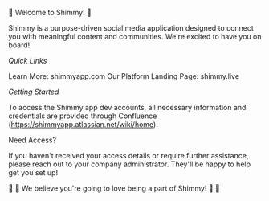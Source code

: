 👋 Welcome to Shimmy! 👋 

Shimmy is a purpose-driven social media application designed to connect you with meaningful content and communities. We're excited to have you on board!

*Quick Links*

Learn More: shimmyapp.com
Our Platform Landing Page: shimmy.live

*Getting Started*

To access the Shimmy app dev accounts, all necessary information and credentials are provided through Confluence (https://shimmyapp.atlassian.net/wiki/home).

Need Access? 

If you haven't received your access details or require further assistance, please reach out to your company administrator. They'll be happy to help get you set up!

🧡 💜 We believe you're going to love being a part of Shimmy! 🧡 💜

<!--

**Here are some ideas to get you started:**

🙋‍♀️ A short introduction - what is your organization all about?
🌈 Contribution guidelines - how can the community get involved?
👩‍💻 Useful resources - where can the community find your docs? Is there anything else the community should know?
🍿 Fun facts - what does your team eat for breakfast?
🧙 Remember, you can do mighty things with the power of [Markdown](https://docs.github.com/github/writing-on-github/getting-started-with-writing-and-formatting-on-github/basic-writing-and-formatting-syntax)
-->
